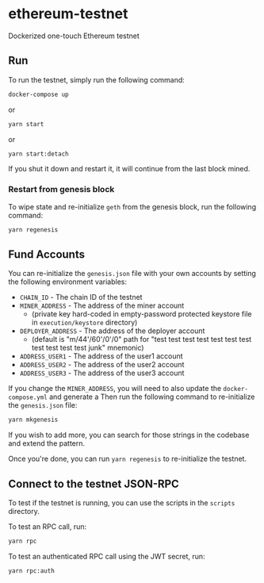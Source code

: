 # ethereum-testnet

Dockerized one-touch Ethereum testnet

## Run
To run the testnet, simply run the following command:

```bash
docker-compose up
```

or

```bash
yarn start
```

or

```bash
yarn start:detach
```

If you shut it down and restart it, it will continue from the last block mined.

### Restart from genesis block

To wipe state and re-initialize `geth` from the genesis block, run the following command:

```bash
yarn regenesis
```

## Fund Accounts

You can re-initialize the `genesis.json` file with your own accounts by setting the following environment variables:

- `CHAIN_ID` - The chain ID of the testnet
- `MINER_ADDRESS` - The address of the miner account
    - (private key hard-coded in empty-password protected keystore file in `execution/keystore` directory)
- `DEPLOYER_ADDRESS` - The address of the deployer account
    - (default is "m/44'/60'/0'/0" path for "test test test test test test test test test test test junk" mnemonic)
- `ADDRESS_USER1` - The address of the user1 account
- `ADDRESS_USER2` - The address of the user2 account
- `ADDRESS_USER3` - The address of the user3 account

If you change the `MINER_ADDRESS`, you will need to also update the `docker-compose.yml` and generate a
Then run the following command to re-initialize the `genesis.json` file:

```bash
yarn mkgenesis
```

If you wish to add more, you can search for those strings in the codebase and extend the pattern.

Once you're done, you can run `yarn regenesis` to re-initialize the testnet.

## Connect to the testnet JSON-RPC

To test if the testnet is running, you can use the scripts in the `scripts` directory.

To test an RPC call, run:

```bash
yarn rpc
```

To test an authenticated RPC call using the JWT secret, run:

```bash
yarn rpc:auth
```

